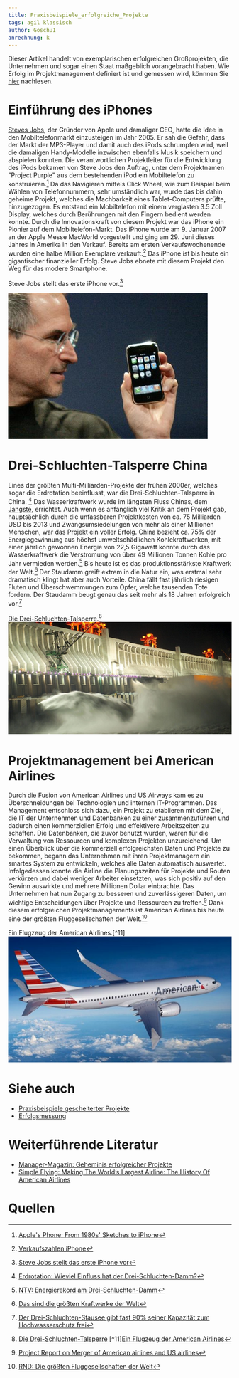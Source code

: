 ```yaml
---
title: Praxisbeispiele_erfolgreiche_Projekte
tags: agil klassisch
author: Goschu1
anrechnung: k 
---
```

Dieser Artikel handelt von exemplarischen erfolgreichen Großprojekten, die Unternehmen und sogar einen Staat maßgeblich vorangebracht haben. Wie Erfolg im Projektmanagement definiert ist und gemessen wird, könnnen Sie [hier](https://github.com/ManagingProjectsSuccessfully/ManagingProjectsSuccessfully.github.io/blob/main/kb/Erfolgsmessung.md) nachlesen. 


# Einführung des iPhones

[Steves Jobs](https://de.wikipedia.org/wiki/Steve_Jobs), der Gründer von Apple und damaliger CEO, hatte die Idee in den Mobiltelefonmarkt einzusteigen im Jahr 2005. Er sah die Gefahr, dass der Markt der MP3-Player und damit auch des iPods schrumpfen wird, weil die damaligen Handy-Modelle inzwischen ebenfalls Musik speichern und abspielen konnten. Die verantwortlichen Projektleiter für die Entwicklung des iPods bekamen von Steve Jobs den Auftrag, unter dem Projektnamen "Project Purple" aus dem bestehenden iPod ein Mobiltelefon zu konstruieren.[^1] Da das Navigieren mittels Click Wheel, wie zum Beispiel beim Wählen von Telefonnummern, sehr umständlich war, wurde das bis dahin geheime Projekt, welches die Machbarkeit eines Tablet-Computers prüfte, hinzugezogen. Es entstand ein Mobiltelefon mit einem verglasten 3.5 Zoll Display, welches durch Berührungen mit den Fingern bedient werden konnte. Durch die Innovationskraft von diesem Projekt war das iPhone ein Pionier auf dem Mobiltelefon-Markt. Das iPhone wurde am 9. Januar 2007 an der Apple Messe MacWorld vorgestellt und ging am 29. Juni dieses Jahres in Amerika in den Verkauf. Bereits am ersten Verkaufswochenende wurden eine halbe Million Exemplare verkauft.[^2] Das iPhone ist bis heute ein gigantischer finanzieller Erfolg. Steve Jobs ebnete mit diesem Projekt den Weg für das modere Smartphone.

Steve Jobs stellt das erste iPhone vor.[^9]

![Steve Jobs IPhone Vorstellung](Praxisbeispiele_erfolgreiche_Projekte/iphone-steve-jobs.jpeg)

# Drei-Schluchten-Talsperre China

Eines der größten Multi-Milliarden-Projekte der frühen 2000er, welches sogar die Erdrotation beeinflusst, war die Drei-Schluchten-Talsperre in China. [^3] Das Wasserkraftwerk wurde im längsten Fluss Chinas, dem [Jangste](https://de.wikipedia.org/wiki/Jangtsekiang), errichtet. Auch wenn es anfänglich viel Kritik an dem Projekt gab, hauptsächlich durch die unfassbaren Projektkosten von ca. 75 Milliarden USD bis 2013 und Zwangsumsiedelungen von mehr als einer Millionen Menschen, war das Projekt ein voller Erfolg. China bezieht ca. 75% der Energiegewinnung aus höchst umweltschädlichen Kohlekraftwerken, mit einer jährlich gewonnen Energie von 22,5 Gigawatt konnte durch das Wasserkraftwerk die Verstromung von über 49 Millionen Tonnen Kohle pro Jahr vermieden werden.[^4] Bis heute ist es das produktionsstärkste Kraftwerk der Welt.[^5] Der Staudamm greift extrem in die Natur ein, was erstmal sehr dramatisch klingt hat aber auch Vorteile. China fällt fast jährlich riesigen Fluten und Überschwemmungen zum Opfer, welche tausenden Tote fordern. Der Staudamm beugt genau das seit mehr als 18 Jahren erfolgreich vor.[^6] 

Die Drei-Schluchten-Talsperre.[^10]
![Drei-Schluchten-Talsperre](Praxisbeispiele_erfolgreiche_Projekte/Drei-Schluchten-Damm-in-China.jpg)


# Projektmanagement bei American Airlines

Durch die Fusion von American Airlines und US Airways kam es zu Überschneidungen bei Technologien und internen IT-Programmen. Das Management entschloss sich dazu, ein Projekt zu etablieren mit dem Ziel, die IT der Unternehmen und Datenbanken zu einer zusammenzuführen und dadurch einen kommerziellen Erfolg und effektivere Arbeitszeiten zu schaffen.
Die Datenbanken, die zuvor benutzt wurden, waren für die Verwaltung von Ressourcen und komplexen Projekten unzureichend. Um einen Überblick über die kommerziell erfolgreichsten Daten und Projekte zu bekommen, begann das Unternehmen mit ihren Projektmanagern ein smartes System zu entwickeln, welches alle Daten automatisch auswertet. Infolgedessen konnte die Airline die Planungszeiten für Projekte und Routen verkürzen und dabei weniger Arbeiter einsetzten, was sich positiv auf den Gewinn auswirkte und mehrere Millionen Dollar einbrachte. Das Unternehmen hat nun Zugang zu besseren und zuverlässigeren Daten, um wichtige Entscheidungen über Projekte und Ressourcen zu treffen.[^7] Dank diesem erfolgreichen Projektmanagements ist American Airlines bis heute eine der größten Fluggesellschaften der Welt.[^8]

Ein Flugzeug der American Airlines.[^11]
![American-Airline](Praxisbeispiele_erfolgreiche_Projekte/AmericanAirlines.jpg)




# Siehe auch

* [Praxisbeispiele gescheiterter Projekte](https://github.com/ManagingProjectsSuccessfully/ManagingProjectsSuccessfully.github.io/blob/main/kb/Praxisbeispiele_gescheiterte_Projetke.md)
* [Erfolgsmessung](https://github.com/ManagingProjectsSuccessfully/ManagingProjectsSuccessfully.github.io/blob/main/kb/Erfolgsmessung.md)

# Weiterführende Literatur
* [Manager-Magazin: Geheminis erfolgreicher Projekte](https://www.manager-magazin.de/harvard/management/das-geheimnis-erfolgreicher-projekte-a-00000000-0002-0001-0000-000159313152)
* [Simple Flying: Making The World’s Largest Airline: The History Of American Airlines](https://simpleflying.com/history-american-airlines/)

# Quellen
[^1]: [Apple's Phone: From 1980s' Sketches to iPhone](https://mobile-review.com/articles/2010/iphone-history3-en.shtml)
[^2]: [Verkaufszahlen iPhone](https://www.spiegel.de/netzwelt/mobil/handy-hype-apple-verkauft-hunderttausende-iphones-a-491832.html)
[^3]: [Erdrotation: Wieviel Einfluss hat der Drei-Schluchten-Damm?](https://www.mz.de/panorama/erdrotation-wieviel-einfluss-hat-der-drei-schluchten-damm-2292042)
[^4]: [NTV: Energierekord am Drei-Schluchten-Damm](https://www.n-tv.de/wirtschaft/Energierekord-am-Drei-Schluchten-Damm-article14247201.html)
[^5]: [Das sind die größten Kraftwerke der Welt](https://www.handelsblatt.com/technik/energie-umwelt/circular-economy/wasser-wind-kohle-atom-das-sind-die-groessten-kraftwerke-der-welt/14849820.html?ticket=ST-3508956-DO6yaiY0yaqKcLYJpJOx-cas01.example.org)
[^6]: [Der Drei-Schluchten-Stausee gibt fast 90% seiner Kapazität zum Hochwasserschutz frei](http://german.china.org.cn/txt/2021-06/03/content_77546264.html)
[^7]: [Project Report on Merger of American airlines and US airlines](https://de.slideshare.net/reenasisodiya10/project-report-on-merger-of)
[^8]: [RND: Die größten Fluggesellschaften der Welt](https://www.rnd.de/reise/iata-ranking-das-sind-die-25-groessten-airlines-der-welt-LDHUXKVAC5FCJLHKY2JTZJP4ZU.html)
[^9]: [Steve Jobs stellt das erste iPhone vor](https://www.t-online.de/digital/handy/id_81539520/vor-10-jahren-wurde-das-erste-iphone-verkauft.html)
[^10]: [Die Drei-Schluchten-Talsperre](https://mar.prod.image.rndtech.de/var/storage/images/haz/nachrichten/panorama/uebersicht/drei-schluchten-damm-in-china-macht-neue-probleme/12794797-1-ger-DE/Drei-Schluchten-Damm-in-China-macht-neue-Probleme_reference_4_3.jpg)
[^11][Ein Flugzeug der American Airlines](https://www.frankfurtflyer.de/wp-content/uploads/2019/11/american-airlines-737-max750xx1173-660-44-0-678x381.jpg)
